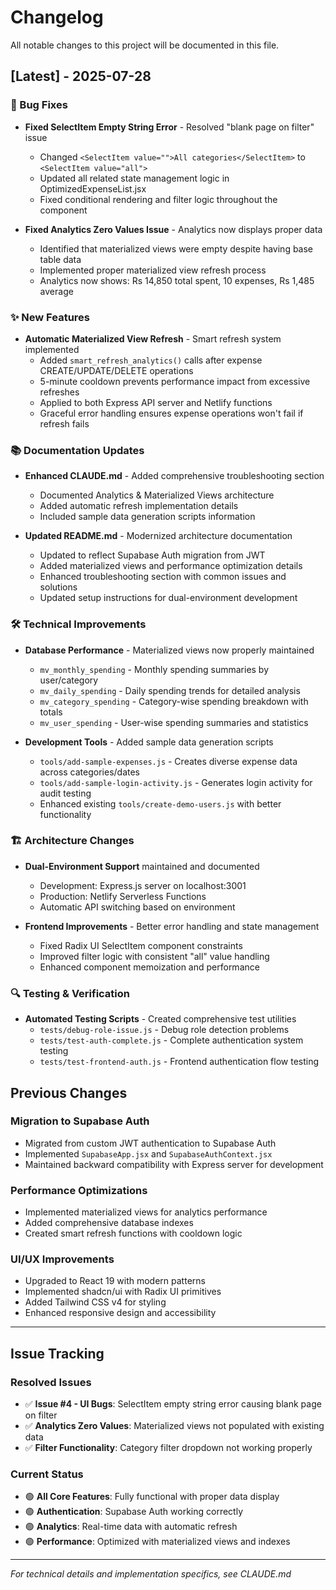 # Changelog

All notable changes to this project will be documented in this file.

## [Latest] - 2025-07-28

### 🐛 Bug Fixes
- **Fixed SelectItem Empty String Error** - Resolved "blank page on filter" issue
  - Changed `<SelectItem value="">All categories</SelectItem>` to `<SelectItem value="all">`
  - Updated all related state management logic in OptimizedExpenseList.jsx
  - Fixed conditional rendering and filter logic throughout the component

- **Fixed Analytics Zero Values Issue** - Analytics now displays proper data
  - Identified that materialized views were empty despite having base table data
  - Implemented proper materialized view refresh process
  - Analytics now shows: Rs 14,850 total spent, 10 expenses, Rs 1,485 average

### ✨ New Features
- **Automatic Materialized View Refresh** - Smart refresh system implemented
  - Added `smart_refresh_analytics()` calls after expense CREATE/UPDATE/DELETE operations
  - 5-minute cooldown prevents performance impact from excessive refreshes
  - Applied to both Express API server and Netlify functions
  - Graceful error handling ensures expense operations won't fail if refresh fails

### 📚 Documentation Updates
- **Enhanced CLAUDE.md** - Added comprehensive troubleshooting section
  - Documented Analytics & Materialized Views architecture
  - Added automatic refresh implementation details
  - Included sample data generation scripts information

- **Updated README.md** - Modernized architecture documentation
  - Updated to reflect Supabase Auth migration from JWT
  - Added materialized views and performance optimization details
  - Enhanced troubleshooting section with common issues and solutions
  - Updated setup instructions for dual-environment development

### 🛠️ Technical Improvements
- **Database Performance** - Materialized views now properly maintained
  - `mv_monthly_spending` - Monthly spending summaries by user/category
  - `mv_daily_spending` - Daily spending trends for detailed analysis  
  - `mv_category_spending` - Category-wise spending breakdown with totals
  - `mv_user_spending` - User-wise spending summaries and statistics

- **Development Tools** - Added sample data generation scripts
  - `tools/add-sample-expenses.js` - Creates diverse expense data across categories/dates
  - `tools/add-sample-login-activity.js` - Generates login activity for audit testing
  - Enhanced existing `tools/create-demo-users.js` with better functionality

### 🏗️ Architecture Changes
- **Dual-Environment Support** maintained and documented
  - Development: Express.js server on localhost:3001
  - Production: Netlify Serverless Functions
  - Automatic API switching based on environment

- **Frontend Improvements** - Better error handling and state management
  - Fixed Radix UI SelectItem component constraints
  - Improved filter logic with consistent "all" value handling
  - Enhanced component memoization and performance

### 🔍 Testing & Verification
- **Automated Testing Scripts** - Created comprehensive test utilities
  - `tests/debug-role-issue.js` - Debug role detection problems
  - `tests/test-auth-complete.js` - Complete authentication system testing
  - `tests/test-frontend-auth.js` - Frontend authentication flow testing

## Previous Changes

### Migration to Supabase Auth
- Migrated from custom JWT authentication to Supabase Auth
- Implemented `SupabaseApp.jsx` and `SupabaseAuthContext.jsx`
- Maintained backward compatibility with Express server for development

### Performance Optimizations
- Implemented materialized views for analytics performance
- Added comprehensive database indexes
- Created smart refresh functions with cooldown logic

### UI/UX Improvements  
- Upgraded to React 19 with modern patterns
- Implemented shadcn/ui with Radix UI primitives
- Added Tailwind CSS v4 for styling
- Enhanced responsive design and accessibility

---

## Issue Tracking

### Resolved Issues
- ✅ **Issue #4 - UI Bugs**: SelectItem empty string error causing blank page on filter
- ✅ **Analytics Zero Values**: Materialized views not populated with existing data
- ✅ **Filter Functionality**: Category filter dropdown not working properly

### Current Status
- 🟢 **All Core Features**: Fully functional with proper data display
- 🟢 **Authentication**: Supabase Auth working correctly
- 🟢 **Analytics**: Real-time data with automatic refresh
- 🟢 **Performance**: Optimized with materialized views and indexes

---

*For technical details and implementation specifics, see CLAUDE.md*
